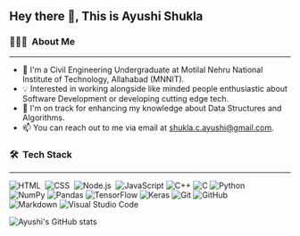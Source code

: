 ## Hey there 👋, This is Ayushi Shukla

 ### 👨🏻‍💻 &nbsp;About Me
 <hr>

<!-- **Ayushias0203/ayushias0203** is a ✨ _special_ ✨ repository because its `README.md` (this file) appears on your GitHub profile. -->

<!-- Here are some ideas to get you started: -->

- 🔭 I'm a Civil Engineering Undergraduate at Motilal Nehru National Institute of Technology, Allahabad (MNNIT).
- 💡 Interested in working alongside like minded people enthusiastic about Software Development or developing cutting edge tech.
- 🌱 I'm on track for enhancing my knowledge about Data Structures and Algorithms.
- 📫 You can reach out to me via email at shukla.c.ayushi@gmail.com.

<!-- # Tech Stack -->
<!-- HTML  CSS  Node.js  Django Git 
GitHub  Markdown Visual Studio Code 
C  C++  Androidstudio -->
<!-- https://camo.githubusercontent.com/c8d13e1c596a6726b1da8475a9299fac133f95ef009083b48be01f975a44987e/68747470733a2f2f696d672e736869656c64732e696f2f62616467652f2d48544d4c2d3035313232413f7374796c653d666c6174266c6f676f3d48544d4c35
 -->
 ### 🛠 &nbsp;Tech Stack
<hr>

![HTML](https://img.shields.io/badge/-HTML-05122A?style=flat&logo=HTML5)&nbsp;
![CSS](https://img.shields.io/badge/-CSS-05122A?style=flat&logo=CSS3&logoColor=1572B6)&nbsp;
![Node.js](https://img.shields.io/badge/-nodejs-05122A?style=flat&logo=node.js&logoColor=FFA518)&nbsp;
![JavaScript](https://img.shields.io/badge/-javascript-05122A?style=flat&logo=javascript&logoColor=FFA518)
![C++](https://img.shields.io/badge/-c++-05122A?style=flat&logo=c++&logoColor=FFA518)
![C](https://img.shields.io/badge/-c-05122A?style=flat&logo=c&logoColor=FFA518)
![Python](https://img.shields.io/badge/-python-05122A?style=flat&logo=python&logoColor=FFA518)&nbsp;\
![NumPy](https://img.shields.io/badge/-numpy-05122A?style=flat&logo=numpy&logoColor=FFA518)
![Pandas](https://img.shields.io/badge/-pandas-05122A?style=flat&logo=pandas&logoColor=FFA518)
![TensorFlow](https://img.shields.io/badge/-tensorflow-05122A?style=flat&logo=tensorflow&logoColor=FFA518)
![Keras](https://img.shields.io/badge/-keras-05122A?style=flat&logo=keras&logoColor=FFA518)
![Git](https://img.shields.io/badge/-Git-05122A?style=flat&logo=git)
![GitHub](https://img.shields.io/badge/-GitHub-05122A?style=flat&logo=github)&nbsp;\
![Markdown](https://img.shields.io/badge/-Markdown-05122A?style=flat&logo=markdown)
![Visual Studio Code](https://img.shields.io/badge/-Visual%20Studio%20Code-05122A?style=flat&logo=visual-studio-code&logoCol…)


<!-- <img align="center" src="https://github-readme-stats.vercel.app/api/<CARD_TYPE>/?username=<USERNAME>&theme=<THEME_NAME>" />
![Top Langs](https://github-readme-stats.vercel.app/api/top-langs/?username=ayushias0203) -->

<!-- Actual text -->

<!-- You can find me on [![LinkedIn][1.2]][1], or on [![LinkedIn][3.2]][3].

<!-- Icons -->

<!-- [1.2]: http://i.imgur.com/wWzX9uB.png (twitter icon without padding)
[3.2]: https://raw.githubusercontent.com/MartinHeinz/MartinHeinz/master/linkedin-3-16.png (LinkedIn icon without padding) -->

<!-- Links to your social media accounts -->

<!-- [1]: https://twitter.com/Martin_Heinz_
[2]: www.linkedin.com/in/ayushi-shukla-760a931bb       -->
<!-- https://www.linkedin.com/in/heinz-martin/ -->

![Ayushi's GitHub stats](https://github-readme-stats.vercel.app/api?username=ayushias0203&show_icons=true&theme=algolia&class=mcss)

<!-- ![Top Langs](https://github-readme-stats.vercel.app/api/top-langs/?username=ayushias0203) -->
